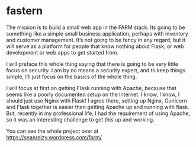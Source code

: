 # fastern
The mission is to build a small web app in the FARM stack.
Its going to be something like a simple small business application,
perhaps with inventory and customer management.
It’s not going to be fancy in any regard, but it will serve as a platform for people that know nothing about Flask,
or web development or web apps to get started from.

I will preface this whole thing saying that there is going to be very little focus on security.
I am by no means a security expert, and to keep things simple, I’ll just focus on the basics of the whole thing.

I will focus at first on getting Flask running with Apache, because that seems like a poorly documented setup on the Internet.
I know, I know, I should just use Nginx with Flask! 
I agree there, setting up Nginx, Gunicorn and Flask together is easier than getting Apache up and running with flask.
But, recently in my professional life, I had the requirement of using Apache, so it was an interesting challenge to get this up and working.


You can see the whole project over at https://seanrelzy.wordpress.com/farm/
